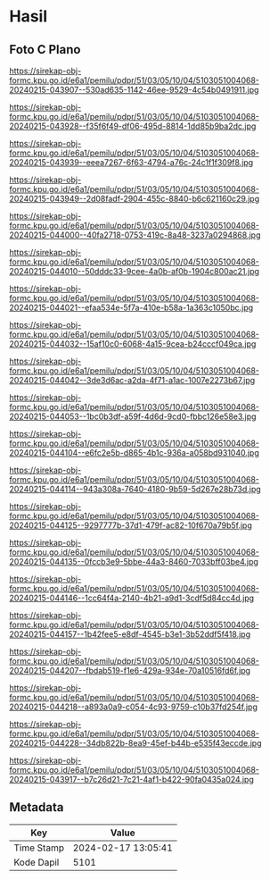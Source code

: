 # Hasil

## Foto C Plano

https://sirekap-obj-formc.kpu.go.id/e6a1/pemilu/pdpr/51/03/05/10/04/5103051004068-20240215-043907--530ad635-1142-46ee-9529-4c54b0491911.jpg

https://sirekap-obj-formc.kpu.go.id/e6a1/pemilu/pdpr/51/03/05/10/04/5103051004068-20240215-043928--f35f6f49-df06-495d-8814-1dd85b9ba2dc.jpg

https://sirekap-obj-formc.kpu.go.id/e6a1/pemilu/pdpr/51/03/05/10/04/5103051004068-20240215-043939--eeea7267-6f63-4794-a76c-24c1f1f309f8.jpg

https://sirekap-obj-formc.kpu.go.id/e6a1/pemilu/pdpr/51/03/05/10/04/5103051004068-20240215-043949--2d08fadf-2904-455c-8840-b6c621160c29.jpg

https://sirekap-obj-formc.kpu.go.id/e6a1/pemilu/pdpr/51/03/05/10/04/5103051004068-20240215-044000--40fa2718-0753-419c-8a48-3237a0294868.jpg

https://sirekap-obj-formc.kpu.go.id/e6a1/pemilu/pdpr/51/03/05/10/04/5103051004068-20240215-044010--50dddc33-9cee-4a0b-af0b-1904c800ac21.jpg

https://sirekap-obj-formc.kpu.go.id/e6a1/pemilu/pdpr/51/03/05/10/04/5103051004068-20240215-044021--efaa534e-5f7a-410e-b58a-1a363c1050bc.jpg

https://sirekap-obj-formc.kpu.go.id/e6a1/pemilu/pdpr/51/03/05/10/04/5103051004068-20240215-044032--15af10c0-6068-4a15-9cea-b24cccf049ca.jpg

https://sirekap-obj-formc.kpu.go.id/e6a1/pemilu/pdpr/51/03/05/10/04/5103051004068-20240215-044042--3de3d6ac-a2da-4f71-a1ac-1007e2273b67.jpg

https://sirekap-obj-formc.kpu.go.id/e6a1/pemilu/pdpr/51/03/05/10/04/5103051004068-20240215-044053--1bc0b3df-a59f-4d6d-9cd0-fbbc126e58e3.jpg

https://sirekap-obj-formc.kpu.go.id/e6a1/pemilu/pdpr/51/03/05/10/04/5103051004068-20240215-044104--e6fc2e5b-d865-4b1c-936a-a058bd931040.jpg

https://sirekap-obj-formc.kpu.go.id/e6a1/pemilu/pdpr/51/03/05/10/04/5103051004068-20240215-044114--943a308a-7640-4180-9b59-5d267e28b73d.jpg

https://sirekap-obj-formc.kpu.go.id/e6a1/pemilu/pdpr/51/03/05/10/04/5103051004068-20240215-044125--9297777b-37d1-479f-ac82-10f670a79b5f.jpg

https://sirekap-obj-formc.kpu.go.id/e6a1/pemilu/pdpr/51/03/05/10/04/5103051004068-20240215-044135--0fccb3e9-5bbe-44a3-8460-7033bff03be4.jpg

https://sirekap-obj-formc.kpu.go.id/e6a1/pemilu/pdpr/51/03/05/10/04/5103051004068-20240215-044146--1cc64f4a-2140-4b21-a9d1-3cdf5d84cc4d.jpg

https://sirekap-obj-formc.kpu.go.id/e6a1/pemilu/pdpr/51/03/05/10/04/5103051004068-20240215-044157--1b42fee5-e8df-4545-b3e1-3b52ddf5f418.jpg

https://sirekap-obj-formc.kpu.go.id/e6a1/pemilu/pdpr/51/03/05/10/04/5103051004068-20240215-044207--fbdab519-f1e6-429a-934e-70a10516fd6f.jpg

https://sirekap-obj-formc.kpu.go.id/e6a1/pemilu/pdpr/51/03/05/10/04/5103051004068-20240215-044218--a893a0a9-c054-4c93-9759-c10b37fd254f.jpg

https://sirekap-obj-formc.kpu.go.id/e6a1/pemilu/pdpr/51/03/05/10/04/5103051004068-20240215-044228--34db822b-8ea9-45ef-b44b-e535f43eccde.jpg

https://sirekap-obj-formc.kpu.go.id/e6a1/pemilu/pdpr/51/03/05/10/04/5103051004068-20240215-043917--b7c26d21-7c21-4af1-b422-90fa0435a024.jpg


## Metadata

| Key        | Value               |
| ---------- | ------------------- |
| Time Stamp | 2024-02-17 13:05:41 |
| Kode Dapil | 5101                |



